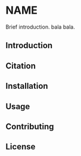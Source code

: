 # NAME

Brief introduction. bala bala.

## Introduction

## Citation

## Installation

## Usage

## Contributing

## License

